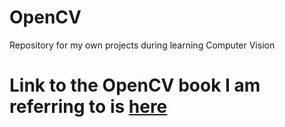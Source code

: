 # OpenCV
Repository for my own projects during learning Computer Vision


# Link to the OpenCV book I am referring to is [here](https://drive.google.com/file/d/1DiADpDopiWe1lAHZU9ctOyWp_eOLuiOA/view?usp=sharing)
